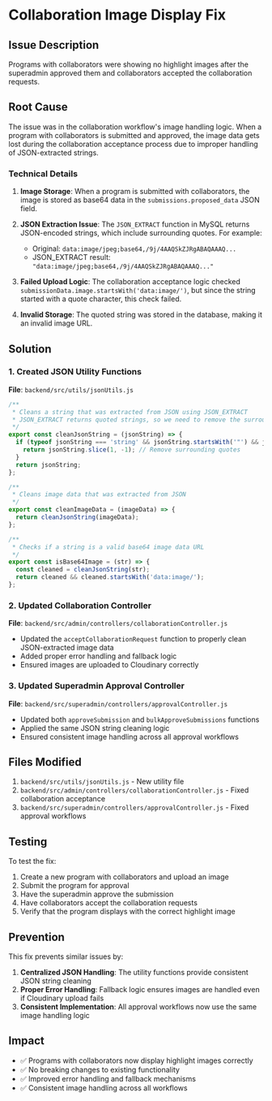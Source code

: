 # Collaboration Image Display Fix

## Issue Description

Programs with collaborators were showing no highlight images after the superadmin approved them and collaborators accepted the collaboration requests.

## Root Cause

The issue was in the collaboration workflow's image handling logic. When a program with collaborators is submitted and approved, the image data gets lost during the collaboration acceptance process due to improper handling of JSON-extracted strings.

### Technical Details

1. **Image Storage**: When a program is submitted with collaborators, the image is stored as base64 data in the `submissions.proposed_data` JSON field.

2. **JSON Extraction Issue**: The `JSON_EXTRACT` function in MySQL returns JSON-encoded strings, which include surrounding quotes. For example:
   - Original: `data:image/jpeg;base64,/9j/4AAQSkZJRgABAQAAAQ...`
   - JSON_EXTRACT result: `"data:image/jpeg;base64,/9j/4AAQSkZJRgABAQAAAQ..."`

3. **Failed Upload Logic**: The collaboration acceptance logic checked `submissionData.image.startsWith('data:image/')`, but since the string started with a quote character, this check failed.

4. **Invalid Storage**: The quoted string was stored in the database, making it an invalid image URL.

## Solution

### 1. Created JSON Utility Functions

**File**: `backend/src/utils/jsonUtils.js`

```javascript
/**
 * Cleans a string that was extracted from JSON using JSON_EXTRACT
 * JSON_EXTRACT returns quoted strings, so we need to remove the surrounding quotes
 */
export const cleanJsonString = (jsonString) => {
  if (typeof jsonString === 'string' && jsonString.startsWith('"') && jsonString.endsWith('"')) {
    return jsonString.slice(1, -1); // Remove surrounding quotes
  }
  return jsonString;
};

/**
 * Cleans image data that was extracted from JSON
 */
export const cleanImageData = (imageData) => {
  return cleanJsonString(imageData);
};

/**
 * Checks if a string is a valid base64 image data URL
 */
export const isBase64Image = (str) => {
  const cleaned = cleanJsonString(str);
  return cleaned && cleaned.startsWith('data:image/');
};
```

### 2. Updated Collaboration Controller

**File**: `backend/src/admin/controllers/collaborationController.js`

- Updated the `acceptCollaborationRequest` function to properly clean JSON-extracted image data
- Added proper error handling and fallback logic
- Ensured images are uploaded to Cloudinary correctly

### 3. Updated Superadmin Approval Controller

**File**: `backend/src/superadmin/controllers/approvalController.js`

- Updated both `approveSubmission` and `bulkApproveSubmissions` functions
- Applied the same JSON string cleaning logic
- Ensured consistent image handling across all approval workflows

## Files Modified

1. `backend/src/utils/jsonUtils.js` - New utility file
2. `backend/src/admin/controllers/collaborationController.js` - Fixed collaboration acceptance
3. `backend/src/superadmin/controllers/approvalController.js` - Fixed approval workflows

## Testing

To test the fix:

1. Create a new program with collaborators and upload an image
2. Submit the program for approval
3. Have the superadmin approve the submission
4. Have collaborators accept the collaboration requests
5. Verify that the program displays with the correct highlight image

## Prevention

This fix prevents similar issues by:

1. **Centralized JSON Handling**: The utility functions provide consistent JSON string cleaning
2. **Proper Error Handling**: Fallback logic ensures images are handled even if Cloudinary upload fails
3. **Consistent Implementation**: All approval workflows now use the same image handling logic

## Impact

- ✅ Programs with collaborators now display highlight images correctly
- ✅ No breaking changes to existing functionality
- ✅ Improved error handling and fallback mechanisms
- ✅ Consistent image handling across all workflows

